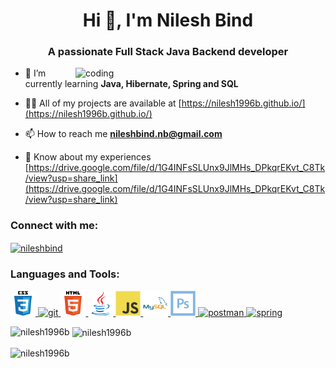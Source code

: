 

<h1 align="center">Hi 👋, I'm Nilesh Bind</h1>
<h3 align="center">A passionate Full Stack Java Backend developer</h3>

<img align="right" alt="coding" width="400" src = "https://user-images.githubusercontent.com/55389276/140866485-8fb1c876-9a8f-4d6a-98dc-08c4981eaf70.gif">

- 🌱 I’m currently learning **Java, Hibernate, Spring and SQL**

- 👨‍💻 All of my projects are available at [https://nilesh1996b.github.io/](https://nilesh1996b.github.io/)

- 📫 How to reach me **nileshbind.nb@gmail.com**

- 📄 Know about my experiences [https://drive.google.com/file/d/1G4INFsSLUnx9JlMHs_DPkqrEKvt_C8Tk/view?usp=share_link](https://drive.google.com/file/d/1G4INFsSLUnx9JlMHs_DPkqrEKvt_C8Tk/view?usp=share_link)

<h3 align="left">Connect with me:</h3>
<p align="left">
<a href="https://linkedin.com/in/nileshbind" target="blank"><img align="center" src="https://raw.githubusercontent.com/rahuldkjain/github-profile-readme-generator/master/src/images/icons/Social/linked-in-alt.svg" alt="nileshbind" height="30" width="40" /></a>
</p>

<h3 align="left">Languages and Tools:</h3>
<p align="left"> <a href="https://www.w3schools.com/css/" target="_blank" rel="noreferrer"> <img src="https://raw.githubusercontent.com/devicons/devicon/master/icons/css3/css3-original-wordmark.svg" alt="css3" width="40" height="40"/> </a> <a href="https://git-scm.com/" target="_blank" rel="noreferrer"> <img src="https://www.vectorlogo.zone/logos/git-scm/git-scm-icon.svg" alt="git" width="40" height="40"/> </a> <a href="https://www.w3.org/html/" target="_blank" rel="noreferrer"> <img src="https://raw.githubusercontent.com/devicons/devicon/master/icons/html5/html5-original-wordmark.svg" alt="html5" width="40" height="40"/> </a> <a href="https://www.java.com" target="_blank" rel="noreferrer"> <img src="https://raw.githubusercontent.com/devicons/devicon/master/icons/java/java-original.svg" alt="java" width="40" height="40"/> </a> <a href="https://developer.mozilla.org/en-US/docs/Web/JavaScript" target="_blank" rel="noreferrer"> <img src="https://raw.githubusercontent.com/devicons/devicon/master/icons/javascript/javascript-original.svg" alt="javascript" width="40" height="40"/> </a> <a href="https://www.mysql.com/" target="_blank" rel="noreferrer"> <img src="https://raw.githubusercontent.com/devicons/devicon/master/icons/mysql/mysql-original-wordmark.svg" alt="mysql" width="40" height="40"/> </a> <a href="https://www.photoshop.com/en" target="_blank" rel="noreferrer"> <img src="https://raw.githubusercontent.com/devicons/devicon/master/icons/photoshop/photoshop-line.svg" alt="photoshop" width="40" height="40"/> </a> <a href="https://postman.com" target="_blank" rel="noreferrer"> <img src="https://www.vectorlogo.zone/logos/getpostman/getpostman-icon.svg" alt="postman" width="40" height="40"/> </a> <a href="https://spring.io/" target="_blank" rel="noreferrer"> <img src="https://www.vectorlogo.zone/logos/springio/springio-icon.svg" alt="spring" width="40" height="40"/> </a> </p>

<p><img align="left" src="https://github-readme-stats.vercel.app/api/top-langs?username=nilesh1996b&show_icons=true&locale=en&layout=compact" alt="nilesh1996b" /></p>

<p>&nbsp;<img align="center" src="https://github-readme-stats.vercel.app/api?username=nilesh1996b&show_icons=true&locale=en" alt="nilesh1996b" /></p>

<p><img align="center" src="https://github-readme-streak-stats.herokuapp.com/?user=nilesh1996b&" alt="nilesh1996b" /></p>
